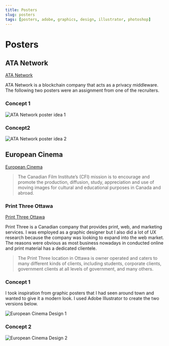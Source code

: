 ```yaml
---
title: Posters
slug: posters
tags: [posters, adobe, graphics, design, illustrator, photoshop]
---
```


# Posters

## ATA Network

[ATA Network](https://www.ata.network/)

ATA Network is a blockchain company that acts as a privacy middleware. The following two posters were an assignment from one of the recruiters.

### Concept 1

![ATA Network poster idea 1](./img/posters/ata_concept1.png)

### Concept2

![ATA Network poster idea 2](./img/posters/ata_concept2.png)

## European Cinema

[European Cinema](https://www.cfi-icf.ca/)

> The Canadian Film Institute’s (CFI) mission is to encourage and promote the production, diffusion, study, appreciation and use of moving images for cultural and educational purposes in Canada and abroad.

### Print Three Ottawa

[Print Three Ottawa](https://www.print3ottawa.com/)

Print Three is a Canadian company that provides print, web, and marketing services. I was employed as a graphic designer but I also did a lot of UX research because the company was looking to expand into the web market. The reasons were obvious as most business nowadays in conducted online and print material has a dedicated clientele.

> The Print Three location in Ottawa is owner operated and caters to many different kinds of clients, including students, corporate clients, government clients at all levels of government, and many others.

### Concept 1

I took inspiration from graphic posters that I had seen around town and wanted to give it a modern look. I used Adobe Illustrator to create the two versions below.

![European Cinema Design 1](./img/posters/euro-cinema.png)

### Concept 2

![European Cinema Design 2](./img/posters/euro-cinema-2.png)
